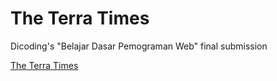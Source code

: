 # The Terra Times

Dicoding's "Belajar Dasar Pemograman Web" final submission

[The Terra Times](https://mbishram.github.io/the-terra-times/)
